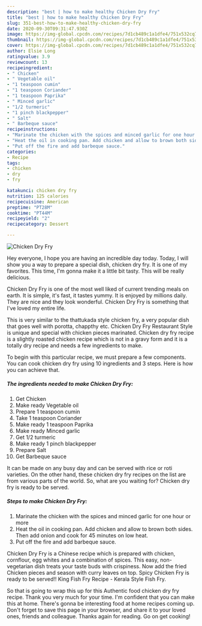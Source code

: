 ```yaml
---
description: "best | how to make healthy Chicken Dry Fry"
title: "best | how to make healthy Chicken Dry Fry"
slug: 351-best-how-to-make-healthy-chicken-dry-fry
date: 2020-09-30T09:31:47.930Z
image: https://img-global.cpcdn.com/recipes/7d1cb489c1a1dfe4/751x532cq70/chicken-dry-fry-recipe-main-photo.jpg
thumbnail: https://img-global.cpcdn.com/recipes/7d1cb489c1a1dfe4/751x532cq70/chicken-dry-fry-recipe-main-photo.jpg
cover: https://img-global.cpcdn.com/recipes/7d1cb489c1a1dfe4/751x532cq70/chicken-dry-fry-recipe-main-photo.jpg
author: Elsie Long
ratingvalue: 3.9
reviewcount: 13
recipeingredient:
- " Chicken"
- " Vegetable oil"
- "1 teaspoon cumin"
- "1 teaspoon Coriander"
- "1 teaspoon Paprika"
- " Minced garlic"
- "1/2 turmeric"
- "1 pinch blackpepper"
- " Salt"
- " Barbeque sauce"
recipeinstructions:
- "Marinate the chicken with the spices and minced garlic for one hour or more"
- "Heat the oil in cooking pan. Add chicken and allow to brown both sides. Then add onion and cook for 45 minutes on low heat."
- "Put off the fire and add barbeque sauce."
categories:
- Recipe
tags:
- chicken
- dry
- fry

katakunci: chicken dry fry 
nutrition: 125 calories
recipecuisine: American
preptime: "PT28M"
cooktime: "PT44M"
recipeyield: "2"
recipecategory: Dessert

---
```



![Chicken Dry Fry](https://img-global.cpcdn.com/recipes/7d1cb489c1a1dfe4/751x532cq70/chicken-dry-fry-recipe-main-photo.jpg)

Hey everyone, I hope you are having an incredible day today. Today, I will show you a way to prepare a special dish, chicken dry fry. It is one of my favorites. This time, I'm gonna make it a little bit tasty. This will be really delicious.

Chicken Dry Fry is one of the most well liked of current trending meals on earth. It is simple, it's fast, it tastes yummy. It is enjoyed by millions daily. They are nice and they look wonderful. Chicken Dry Fry is something that I've loved my entire life.

This is very similar to the thattukada style chicken fry, a very popular dish that goes well with porotta, chappthy etc. Chicken Dry Fry Restaurant Style is unique and special with chicken pieces marinated. Chicken dry fry recipe is a slightly roasted chicken recipe which is not in a gravy form and it is a totally dry recipe and needs a few ingredients to make.


To begin with this particular recipe, we must prepare a few components. You can cook chicken dry fry using 10 ingredients and 3 steps. Here is how you can achieve that.

<!--inarticleads1-->

##### The ingredients needed to make Chicken Dry Fry:

1. Get  Chicken
1. Make ready  Vegetable oil
1. Prepare 1 teaspoon cumin
1. Take 1 teaspoon Coriander
1. Make ready 1 teaspoon Paprika
1. Make ready  Minced garlic
1. Get 1/2 turmeric
1. Make ready 1 pinch blackpepper
1. Prepare  Salt
1. Get  Barbeque sauce


It can be made on any busy day and can be served with rice or roti varieties. On the other hand, these chicken dry fry recipes on the list are from various parts of the world. So, what are you waiting for? Chicken dry fry is ready to be served. 

<!--inarticleads2-->

##### Steps to make Chicken Dry Fry:

1. Marinate the chicken with the spices and minced garlic for one hour or more
1. Heat the oil in cooking pan. Add chicken and allow to brown both sides. Then add onion and cook for 45 minutes on low heat.
1. Put off the fire and add barbeque sauce.


Chicken Dry Fry is a Chinese recipe which is prepared with chicken, cornflour, egg whites and a combination of spices. This easy, non-vegetarian dish treats your taste buds with crispiness. Now add the fried Chicken pieces and season with curry leaves on top. Spicy Chicken Fry is ready to be served!! King Fish Fry Recipe - Kerala Style Fish Fry. 

So that is going to wrap this up for this Authentic food chicken dry fry recipe. Thank you very much for your time. I'm confident that you can make this at home. There's gonna be interesting food at home recipes coming up. Don't forget to save this page in your browser, and share it to your loved ones, friends and colleague. Thanks again for reading. Go on get cooking!
